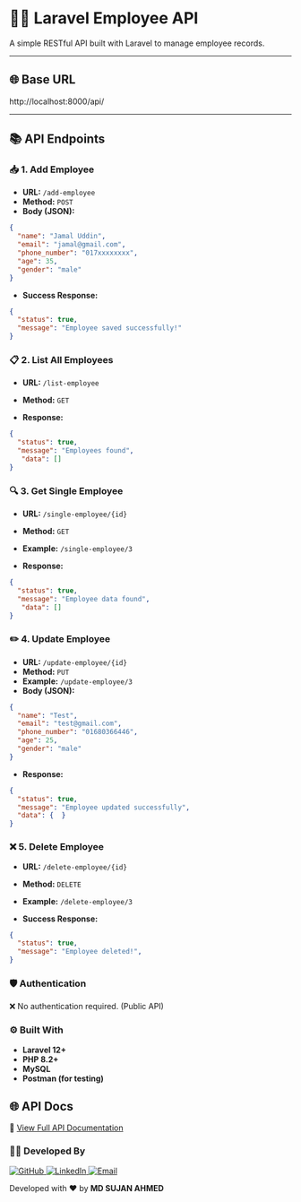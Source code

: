 # 👨‍💼 Laravel Employee API

A simple RESTful API built with Laravel to manage employee records.

---

## 🌐 Base URL
http://localhost:8000/api/


---

## 📚 API Endpoints

### 📥 1. Add Employee

- **URL:** `/add-employee`  
- **Method:** `POST`
- **Body (JSON):**

```json
{
  "name": "Jamal Uddin",
  "email": "jamal@gmail.com",
  "phone_number": "017xxxxxxxx",
  "age": 35,
  "gender": "male"
}
```

- **Success Response:**
```json
{
  "status": true,
  "message": "Employee saved successfully!"
}
```


### 📋 2. List All Employees

- **URL:** `/list-employee`  
- **Method:** `GET`

- **Response:**
```json
{
  "status": true,
  "message": "Employees found",
   "data": []
}
```

### 🔍 3. Get Single Employee

- **URL:** `/single-employee/{id}`  
- **Method:** `GET`
- **Example:** `/single-employee/3`

- **Response:**
```json
{
  "status": true,
  "message": "Employee data found",
   "data": []
}
```

### ✏️ 4. Update Employee

- **URL:** `/update-employee/{id}`  
- **Method:** `PUT`
- **Example:** `/update-employee/3`
- **Body (JSON):**

```json
{
  "name": "Test",
  "email": "test@gmail.com",
  "phone_number": "01680366446",
  "age": 25,
  "gender": "male"
}
```

- **Response:**
```json
{
  "status": true,
  "message": "Employee updated successfully",
  "data": {  }
}
```

### ❌ 5. Delete Employee

- **URL:** `/delete-employee/{id}`  
- **Method:** `DELETE`
- **Example:** `/delete-employee/3`

- **Success Response:**
```json
{
  "status": true,
  "message": "Employee deleted!",
}
```

### 🛡️ Authentication
❌ No authentication required. (Public API)

### ⚙️ Built With
- **Laravel 12+**
- **PHP 8.2+**
- **MySQL**
- **Postman (for testing)**

## 🌐 API Docs

🔗 [View Full API Documentation](http://localhost:8000/docs)

### 👨‍💻 Developed By

<p align="left">
  <a href="https://github.com/codersujon/" target="_blank">
    <img src="https://img.shields.io/badge/GitHub-100000?style=for-the-badge&logo=github&logoColor=white" alt="GitHub"/>
  </a>
  <a href="https://www.linkedin.com/in/codersujon/" target="_blank">
    <img src="https://img.shields.io/badge/LinkedIn-0077B5?style=for-the-badge&logo=linkedin&logoColor=white" alt="LinkedIn"/>
  </a>
  <a href="mailto:csesujon155@email.com" target="_blank">
    <img src="https://img.shields.io/badge/Email-D14836?style=for-the-badge&logo=gmail&logoColor=white" alt="Email"/>
  </a>
</p>

<p>
  Developed with ❤️ by <strong>MD SUJAN AHMED</strong>
</p>







